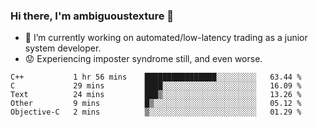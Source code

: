 ### Hi there, I'm ambiguoustexture 👋

<!--
**ambiguoustexture/ambiguoustexture** is a ✨ _special_ ✨ repository because its `README.md` (this file) appears on your GitHub profile.

Here are some ideas to get you started:
-->
- 🔭 I’m currently working on automated/low-latency trading as a junior system developer.
- :worried: Experiencing imposter syndrome still, and even worse.

<!--START_SECTION:waka-->

```text
C++           1 hr 56 mins    ████████████████░░░░░░░░░   63.44 %
C             29 mins         ████░░░░░░░░░░░░░░░░░░░░░   16.09 %
Text          24 mins         ███▒░░░░░░░░░░░░░░░░░░░░░   13.26 %
Other         9 mins          █▒░░░░░░░░░░░░░░░░░░░░░░░   05.12 %
Objective-C   2 mins          ▒░░░░░░░░░░░░░░░░░░░░░░░░   01.29 %
```

<!--END_SECTION:waka-->
